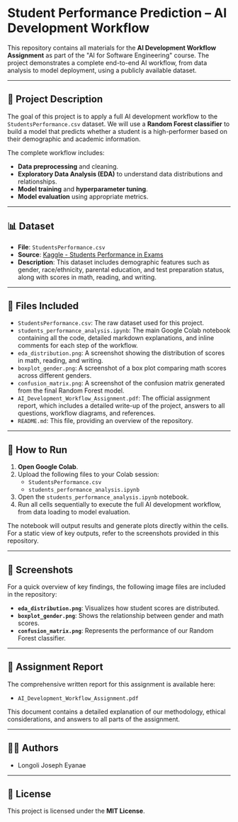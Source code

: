 # Student Performance Prediction – AI Development Workflow

This repository contains all materials for the **AI Development Workflow Assignment** as part of the "AI for Software Engineering" course. The project demonstrates a complete end-to-end AI workflow, from data analysis to model deployment, using a publicly available dataset.

---

## 📝 Project Description

The goal of this project is to apply a full AI development workflow to the `StudentsPerformance.csv` dataset. We will use a **Random Forest classifier** to build a model that predicts whether a student is a high-performer based on their demographic and academic information.

The complete workflow includes:
-   **Data preprocessing** and cleaning.
-   **Exploratory Data Analysis (EDA)** to understand data distributions and relationships.
-   **Model training** and **hyperparameter tuning**.
-   **Model evaluation** using appropriate metrics.

---

## 📊 Dataset

-   **File**: `StudentsPerformance.csv`
-   **Source**: [Kaggle - Students Performance in Exams](https://www.kaggle.com/datasets/spscientist/students-performance-in-exams)
-   **Description**: This dataset includes demographic features such as gender, race/ethnicity, parental education, and test preparation status, along with scores in math, reading, and writing.

---

## 📁 Files Included

-   `StudentsPerformance.csv`: The raw dataset used for this project.
-   `students_performance_analysis.ipynb`: The main Google Colab notebook containing all the code, detailed markdown explanations, and inline comments for each step of the workflow.
-   `eda_distribution.png`: A screenshot showing the distribution of scores in math, reading, and writing.
-   `boxplot_gender.png`: A screenshot of a box plot comparing math scores across different genders.
-   `confusion_matrix.png`: A screenshot of the confusion matrix generated from the final Random Forest model.
-   `AI_Development_Workflow_Assignment.pdf`: The official assignment report, which includes a detailed write-up of the project, answers to all questions, workflow diagrams, and references.
-   `README.md`: This file, providing an overview of the repository.

---

## 🚀 How to Run

1.  **Open Google Colab**.
2.  Upload the following files to your Colab session:
    -   `StudentsPerformance.csv`
    -   `students_performance_analysis.ipynb`
3.  Open the `students_performance_analysis.ipynb` notebook.
4.  Run all cells sequentially to execute the full AI development workflow, from data loading to model evaluation.

The notebook will output results and generate plots directly within the cells. For a static view of key outputs, refer to the screenshots provided in this repository.

---

## 📸 Screenshots

For a quick overview of key findings, the following image files are included in the repository:

-   **`eda_distribution.png`**: Visualizes how student scores are distributed.
-   **`boxplot_gender.png`**: Shows the relationship between gender and math scores.
-   **`confusion_matrix.png`**: Represents the performance of our Random Forest classifier.

---

## 📄 Assignment Report

The comprehensive written report for this assignment is available here:

-   `AI_Development_Workflow_Assignment.pdf`

This document contains a detailed explanation of our methodology, ethical considerations, and answers to all parts of the assignment.

---

## 👨‍💻 Authors

-   Longoli Joseph Eyanae

---

## 📜 License

This project is licensed under the **MIT License**.
